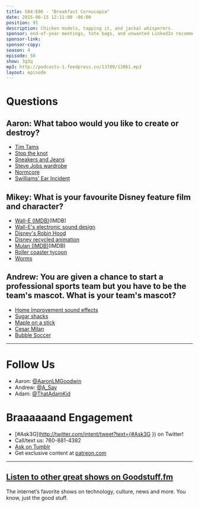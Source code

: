 ```yaml
---
title: S04:E06 - "Breakfast Cornucopia"
date: 2015-06-15 12:11:00 -06:00
position: 91
description: Chicken models, tapping it, and jackal whisperers.
sponsor: end-of-year meetings, tote bags, and unwanted LinkedIn recommendations.
sponsor-link: 
sponsor-copy: 
season: 4
episode: 50
show: 3g3q
mp3: http://podcasts-1.feedpress.co/13789/13061.mp3
layout: episode
---
```


# Questions

## Aaron: What taboo would you like to create or destroy?
- [Tim Tams](https://en.wikipedia.org/wiki/Tim_Tam)
- [Stop the knot](http://www.youtube.com/watch?v=a8YgTaMyZRk)
- [Sneakers and Jeans](http://ak-hdl.buzzfed.com/static/2014-03/enhanced/webdr05/3/18/enhanced-6480-1393888270-29.jpg)
- [Steve Jobs wardrobe](http://www.forbes.com/sites/jacquelynsmith/2012/10/05/steve-jobs-always-dressed-exactly-the-same-heres-who-else-does/)
- [Normcore](http://nymag.com/thecut/2014/02/normcore-fashion-trend.html)
- [Swilliams' Ear Incident](https://twitter.com/swilliams/status/608851721121595392)

## Mikey: What is your favourite Disney feature film and character?
- [Wall-E (IMDB)](http://www.imdb.com/title/tt0910970/)(IMDB)
- [Wall-E's electronic sound design](http://www.youtube.com/watch?v=NsfbXGDw_aA)
- [Disney's Robin Hood](http://www.imdb.com/title/tt0070608/)
- [Disney recycled animation](https://youtu.be/ihS970ymuC0)
- [Mulan (IMDB)](http://www.imdb.com/title/tt0120762/)(IMDB)
- [Roller coaster tycoon](http://www.rollercoastertycoon.com/)
- [Worms](https://en.wikipedia.org/wiki/Worms_%28series%29)

## Andrew: You are given a chance to start a professional sports team but you have to be the team's mascot. What is your team's mascot?
- [Home Improvement sound effects](http://www.youtube.com/watch?v=LehNm4VVqJI)
- [Sugar shacks](http://en.wikipedia.org/wiki/Sugar_house)
- [Maple on a stick](http://en.wikipedia.org/wiki/Maple_taffy)
- [Cesar Milan](http://www.cesarsway.com/)
- [Bubble Soccer](http://www.youtube.com/watch?v=Spjx7L7Jpow)

***

# Follow Us
* Aaron: [@AaronLMGoodwin](http://twitter.com/aaronlmgoodwin)
* Andrew: [@A_Sav](http://twitter.com/a_sav)
* Adam: [@ThatAdamKid](http://twitter.com/thatadamkid)

# Braaaaaand Engagement
* [#Ask3G](http://twitter.com/intent/tweet?text={#Ask3G }) on Twitter!
* Call/text us: 760-881-4382
* [Ask on Tumblr](http://3g3q.co/ask)
* Get exclusive content at [patreon.com](http://www.patreon.com/3g3q)

***

## [Listen to other great shows on Goodstuff.fm](http://goodstuff.fm/)
The internet’s favorite shows on technology, culture, news and more. You know, just the good stuff.
